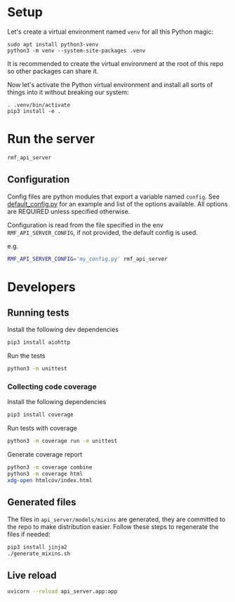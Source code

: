 # Setup

Let's create a virtual environment named `venv` for all this Python magic:
```
sudo apt install python3-venv
python3 -m venv --system-site-packages .venv
```
It is recommended to create the virtual environment at the root of this repo so other packages can share it.

Now let's activate the Python virtual environment and install all sorts of things into it without breaking our system:
```
. .venv/bin/activate
pip3 install -e .
```

# Run the server

```bash
rmf_api_server
```

## Configuration

Config files are python modules that export a variable named `config`. See [default_config.py](api_server/default_config.py) for an example and list of the options available. All options are REQUIRED unless specified otherwise.

Configuration is read from the file specified in the env `RMF_API_SERVER_CONFIG`, if not provided, the default config is used.

e.g.
```bash
RMF_API_SERVER_CONFIG='my_config.py' rmf_api_server
```

# Developers

## Running tests

Install the following dev dependencies

```bash
pip3 install aiohttp
```

Run the tests

```bash
python3 -m unittest
```

### Collecting code coverage

Install the following dependencies

```bash
pip3 install coverage
```

Run tests with coverage

```bash
python3 -m coverage run -m unittest
```

Generate coverage report

```bash
python3 -m coverage combine
python3 -m coverage html
xdg-open htmlcov/index.html
```

## Generated files

The files in `api_server/models/mixins` are generated, they are committed to the repo to make distribution easier. Follow these steps to regenerate the files if needed:

```bash
pip3 install jinja2
./generate_mixins.sh
```

## Live reload

```bash
uvicorn --reload api_server.app:app
```
